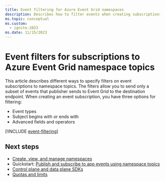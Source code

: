 ```yaml
---
title: Event filtering for Azure Event Grid namespaces
description: Describes how to filter events when creating subscriptions to Azure Event Grid namespace topics.
ms.topic: conceptual
ms.custom:
  - ignite-2023
ms.date: 11/15/2023
---
```


# Event filters for subscriptions to Azure Event Grid namespace topics

This article describes different ways to specify filters on event subscriptions to namespace topics. The filters allow you to send only a subset of events that publisher sends to Event Grid to the destination endpoint. When creating an event subscription, you have three options for filtering:

* Event types
* Subject begins with or ends with
* Advanced fields and operators

[!INCLUDE [event-filtering](./includes/event-filtering.md)]

## Next steps

- [Create, view, and manage namespaces](create-view-manage-namespaces.md)
- Quickstart: [Publish and subscribe to app events using namespace topics](publish-events-using-namespace-topics.md)
- [Control plane and data plane SDKs](sdk-overview.md)
- [Quotas and limits](quotas-limits.md)
